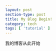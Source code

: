 ```yaml
---
layout: post
section-type: post
title: My Blog Begin!
category: tech
tags: [ 'tutorial' ]
---
```


我的博客从此开始

